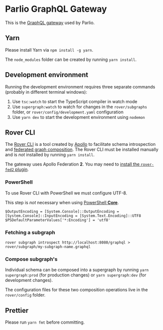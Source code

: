 # Parlio GraphQL Gateway

This is the [GraphQL gateway](https://www.apollographql.com/docs/federation/gateway/) used by Parlio.

## Yarn

Please install Yarn via `npm install -g yarn`.

The `node_modules` folder can be created by running `yarn install`.

## Development environment

Running the development environment requires three separate commands (probably in different terminal windows):

1. Use `tsc:watch` to start the TypeScript compiler in watch mode
2. Use `supergraph:watch` to watch for changes in the `rover/subgraphs` folder, or `rover/config/development.yaml` configuration
3. Use `yarn dev` to start the development environment using `nodemon`

## Rover CLI

The [Rover CLI](https://www.apollographql.com/docs/rover/) is a tool created by [Apollo](https://www.apollographql.com/) to facilitate schema introspection and [federated graph composition](https://www.apollographql.com/docs/federation/#federated-schemas). The Rover CLI must be installed manually and is _not_ installed by running `yarn install`.

The gateway uses Apollo Federation **2**. You may need to [install the `rover-fed2` plugin](https://www.apollographql.com/docs/federation/v2/federation-2/moving-to-federation-2/#using-the-rover-cli).

### PowerShell

To use Rover CLI with PowerShell we must configure UTF-8.

This step is _not_ necessary when using [PowerShell **Core**](https://github.com/powershell/powershell).

```shell
$OutputEncoding = [System.Console]::OutputEncoding = [System.Console]::InputEncoding = [System.Text.Encoding]::UTF8
$PSDefaultParameterValues['*:Encoding'] = 'utf8'
```

### Fetching a subgraph

```shell
rover subgraph introspect http://localhost:8080/graphql > rover/subgraph/my-subgraph-name.graphql
```

### Compose subgraph's

Individual schema can be composed into a supergraph by running `yarn supergraph:prod` (for production changes) or `yarn supergraph:dev` (for development changes).

The configuration files for these two composition operations live in the `rover/config` folder.

## Prettier

Please run `yarn fmt` before committing.
